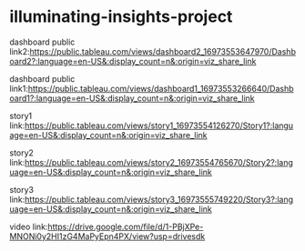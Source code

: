 # illuminating-insights-project
dashboard public link2:https://public.tableau.com/views/dashboard2_16973553647970/Dashboard2?:language=en-US&:display_count=n&:origin=viz_share_link

dashboard public link1:https://public.tableau.com/views/dashboard1_16973553266640/Dashboard1?:language=en-US&:display_count=n&:origin=viz_share_link

story1 link:https://public.tableau.com/views/story1_16973554126270/Story1?:language=en-US&:display_count=n&:origin=viz_share_link

story2 link:https://public.tableau.com/views/story2_16973554765670/Story2?:language=en-US&:display_count=n&:origin=viz_share_link

story3 link:https://public.tableau.com/views/story3_16973555749220/Story3?:language=en-US&:display_count=n&:origin=viz_share_link

video link:https://drive.google.com/file/d/1-PBjXPe-MNONi0y2HI1zG4MaPyEpn4PX/view?usp=drivesdk
